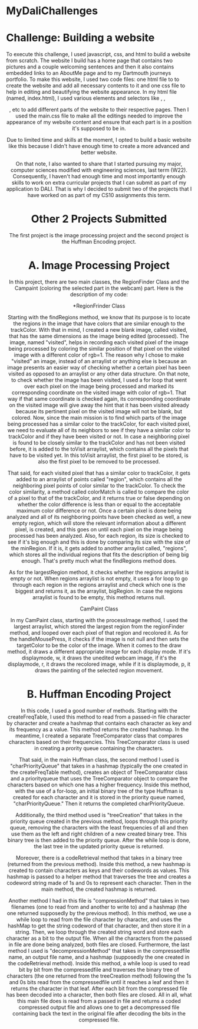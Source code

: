 # MyDaliChallenges


# Challenge: Building a website

To execute this challenge, I used javascript, css, and html to build a website from scratch. The website I build has a home page that contains two pictures and a couple welcoming sentences and then it also contains embedded links to an AboutMe page and to my Dartmouth journeys portfolio. To make this website, I used two code files: one html file to to create the website and add all necessary contents to it and one css file to help in editing and beautifying the website appearance. In my html file (named, index.html), I used various elements and selectors like <body>, <head>, <header>, etc to add different parts of the website to their respective pages. Then I used the main.css file to make all the editings needed to improve the appearance of my website content and ensure that each part is in a position it's supposed to be in.

  Due to limited time and skills at the moment, I opted to build a basic website like this because I didn't have enough time to create a more advanced and better website.
  
  On that note, I also wanted to share that I started pursuing my major, computer sciences modified with engineering sciences, last term (W22). Consequently, I haven't had enough time and most importantly enough skills to work on extra curricular projects that I can submit as part of my application to DALI. That is why I decided to submit two of the projects that I have worked on as part of my CS10 assignments this term. 
  
# Other 2 Projects Submitted
  
  The first project is the image processing project and the second project is the Huffman Encoding project.
  
  # A. Image Processing Project
  
  In this project, there are two main classes, the RegionFinder Class and the Campaint (coloring the selected part in the webcam) part. Here is the description of my code:
  
  *RegionFrinder Class
  
Starting with the findRegions method, we know that its purpose is to locate the regions in the image that have colors that are similar enough to the trackColor. With that in mind, I created a new blank image, called visited, that has the same dimensions as the image being edited (processed). The image, named "visited", helps in recording each visited pixel of the image being processed by coloring the similar position of that pixel on the visited image with a different color of rgb=1. The reason why I chose to make "visited" an image, instead of an arraylist or anything else is because an image presents an easier way of checking whether a certain pixel has been visited as opposed to an arraylist or any other data structure. On that note, to check whether the image has been visited, I used a for loop that went over each pixel on the image being processed and marked its corresponding coordinate on the visited image with color  of rgb=1. That way if that same coordinate is checked again, its corresponding coordinate on the visited image will give away the hint that it has been visited already because its pertinent pixel on the visited image will not be blank, but colored. Now, since the main mission is to find which parts of the image being processed has a similar color to the trackColor, for each visited pixel, we need to evaluate all of its neighbors to see if they have a similar color to trackColor and if they have been visited or not. In case a  neighboring pixel is found to be closely similar to the trackColor and has not been visited before, it is added to the toVisit arraylist, which contains all the pixels that have to be visited yet. In this toVisit arraylist, the first pixel to be stored, is also the first pixel to be removed to be processed.

That said, for each visited pixel that has a similar color to trackColor, it gets added to an arraylist of points called "region", which contains all the neighboring pixel points of color similar to the trackColor. To check the color similarity, a method called colorMatch is called to compare the color of a pixel to that of the trackColor, and it returns true or false depending on whether the color difference is less than or equal to the acceptable maximum color difference or not. Once a certain pixel is done being analyzed and all of its neighboring points have been checked as well, a new empty region, which will store the relevant information about a different pixel, is created, and this goes on until each pixel on the image being processed has been analyzed. Also, for each region, its size is checked to see if it's big enough and this is done by comparing its size with the size of the minRegion. If it is, it gets added to another arraylist called, "regions", which stores all the individual regions that fits the description of being big enough. That's pretty much what the findRegions method does.

As for the largestRegion method, it checks whether the regions arraylist is empty or not. When regions arraylist is not empty, it uses a for loop to go through each region in the regions arraylist and check which one is the biggest and returns it, as the arraylist, bigRegion. In case the regions arraylist is found to be empty, this method returns null.

CamPaint Class

In my CamPaint class, starting with the processImage method, I used the  largest arraylist, which stored the largest region from the regionFinder method, and looped over each pixel of that region and recolored it. As for the handleMousePress, it checks if the image is not null and then sets the targetColor to be the color of the image. When it comes to the draw method, it draws a different appropriate image for each display mode. If it's displaymode, w, it draws the unedited webcam image, if it's the displaymode, r, it draws the recolored image, while if it is displaymode, p, it draws the painting of the selected region movement. 
  
# B. Huffman Encoding Project
  
  In this code, I used a good number of methods. Starting with the createFreqTable, I used this method to read from a passed-in file character by character and create a hashmap that contains each character as key and its frequency as a value. This method returns the created hashmap.
In the meantime, I created a separate TreeComparator class that compares characters based on their frequencies. This TreeComparator class is used in creating a prority queue containing the characters.
  
That said, in the main Huffman class, the second method I used is "charPriorityQueue" that takes in a hashmap (typically the one created in the createFreqTable method), creates an object of TreeComparator class and a priorityqueue that uses the TreeComparator object to compare the characters based on which one has a higher frequency. Inside this method, with the use of a for-loop, an initial binary tree of the type Huffman is created for each character and it is stored in the priority queue named, "charPriorityQueue." Then it returns the completed charPriorityQueue.
  
Additionally, the third method used is "treeCreation" that takes in the priority queue created in the previous method, loops through this priority queue, removing the characters with the least frequencies of all and then use them as the left and right children of a new created binary tree. This binary tree is then added to the priority queue. After the while loop is done, the last tree in the updated priority queue is returned.
  
Moreover, there is a codeRetrieval method that takes in a binary tree (returned from the previous method). Inside this method, a new hashmap is created to contain characters as  keys and their codewords as values. This hashmap is passed to a helper method that traverses the tree and creates a codeword string made of 1s and 0s to represent each character. Then in the main method, the created hashmap is returned.

Another method I had in this file is "compressionMethod" that takes in two filenames (one to read from and another to write to) and a hashmap (the one returned supposedly by the previous method). In this method, we use a while loop to read from the file character by character, and uses the hashMap to get the string codeword of that character, and then store it in a  string. Then, we loop through the created string word and store each character as a bit to the output file. When all the characters from the passed in file are done being analyzed, both files are closed.
Furthermore, the last method I used is "decompressionMethod" that takes in the compressedfile name, an output file name, and a hashmap (supposedly the one created in the codeRetrieval method).  Inside this method, a while loop is used to read bit by bit from the compressedfile  and traverses the binary tree of characters (the one returned from the treeCreation method) following the 1s and 0s bits read from the compressedfile until it reaches a leaf and then it returns the character in that leaf. After each bit from the compressed file has been decoded into a character, then both files are closed.
All in all, what this main file does is read from a passed in file and returns a coded compressed output file and allows one to get a decompressed file containing back the text in the original file after decoding the bits in the compressed file. 



